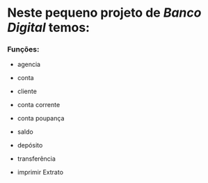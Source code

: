 # Neste pequeno projeto de _Banco Digital_ temos:

### Funções:

- agencia 

- conta
- cliente
- conta corrente

- conta poupança

- saldo

- depósito

- transferência 
- imprimir Extrato